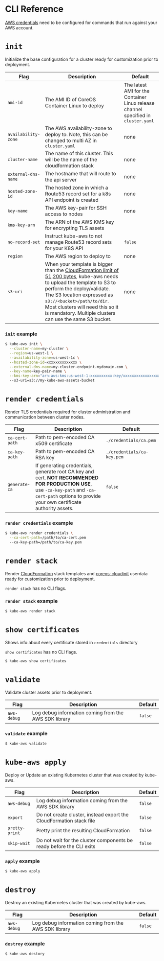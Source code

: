# CLI Reference

[AWS credentials](aws-credentials.md) need to be configured for commands that run against your AWS account.

# `init`

Initialize the base configuration for a cluster ready for customization prior to deployment.

| Flag | Description | Default |
| -- | -- | -- |
| `ami-id` | The AMI ID of CoreOS Container Linux to deploy | The latest AMI for the Container Linux release channel specified in `cluster.yaml` |
| `availability-zone` | The AWS availability-zone to deploy to. Note, this can be changed to multi AZ in `cluster.yaml` | none |
| `cluster-name` | The name of this cluster. This will be the name of the cloudformation stack | none |
| `external-dns-name` | The hostname that will route to the api server | none |
| `hosted-zone-id` | The hosted zone in which a Route53 record set for a k8s API endpoint is created | none |
| `key-name` | The AWS key-pair for SSH access to nodes | none |
| `kms-key-arn` | The ARN of the AWS KMS key for encrypting TLS assets |
| `no-record-set` | Instruct kube-aws to not manage Route53 record sets for your K8S API | `false` |
| `region` | The AWS region to deploy to | none |
| `s3-uri` | When your template is bigger than the [CloudFormation limit of 51,200 bytes](http://docs.aws.amazon.com/AWSCloudFormation/latest/UserGuide/cloudformation-limits.html), kube-aws needs to upload the template to S3 to perform the deploy/validate. The S3 location expressed as `s3://<bucket>/path/to/dir`. Most clusters will need this so it is mandatory. Multiple clusters can use the same S3 bucket. | none |

### `init` example

```bash
$ kube-aws init \
  --cluster-name=my-cluster \
  --region=us-west-1 \
  --availability-zone=us-west-1c \
  --hosted-zone-id=xxxxxxxxxxxxxx \
  --external-dns-name=my-cluster-endpoint.mydomain.com \
  --key-name=key-pair-name \
  --kms-key-arn="arn:aws:kms:us-west-1:xxxxxxxxxx:key/xxxxxxxxxxxxxxxxxxx"
  --s3-uri=s3://my-kube-aws-assets-bucket
```

# `render credentials`

Render TLS credentials required for cluster administration and communication between cluster nodes.

| Flag | Description | Default |
| -- | -- | -- |
| `ca-cert-path` | Path to pem-encoded CA x509 certificate | `./credentials/ca.pem` |
| `ca-key-path` | Path to pem-encoded CA RSA key | `./credentials/ca-key.pem` |
| `generate-ca` | If generating credentials, generate root CA key and cert. **NOT RECOMMENDED FOR PRODUCTION USE**, use `-ca-key-path` and `-ca-cert-path` options to provide your own certificate authority assets. | `false` |

### `render credentials` example

```bash
$ kube-aws render credentials \
  --ca-cert-path=/path/to/ca-cert.pem
  --ca-key-path=/path/to/ca-key.pem
```

# `render stack`

Render [CloudFormation](https://aws.amazon.com/cloudformation/) stack templates and [coreos-cloudinit](https://github.com/coreos/coreos-cloudinit) userdata ready for customization prior to deployment.

`render stack` has no CLI flags.

### `render stack` example

```bash
$ kube-aws render stack
```

# `show certificates`

Shows info about every certificate stored in `credentials` directory

`show certificates` has no CLI flags.

```bash
$ kube-aws show certificates
```

# `validate`

Validate cluster assets prior to deployment.

| Flag | Description | Default |
| -- | -- | -- |
| `aws-debug` | Log debug information coming from the AWS SDK library | `false` |

### `validate` example

```bash
$ kube-aws validate
```

# `kube-aws apply`


Deploy or Update an existing Kubernetes cluster that was created by kube-aws.

| Flag | Description | Default |
| -- | -- | -- |
| `aws-debug` | Log debug information coming from the AWS SDK library | `false` |
| `export` | Do not create cluster, instead export the CloudFormation stack file | `false` |
| `pretty-print` | Pretty print the resulting CloudFormation | `false` |
| `skip-wait` | Do not wait for the cluster components be ready before the CLI exits | `false` |

### `apply` example

```bash
$ kube-aws apply
```

# `destroy`

Destroy an existing Kubernetes cluster that was created by kube-aws.

| Flag | Description | Default |
| -- | -- | -- |
| `aws-debug` | Log debug information coming from the AWS SDK library | `false` |

### `destroy` example

```bash
$ kube-aws destory
```